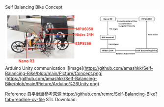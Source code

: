 Self Balancing Bike Concept
![image](https://github.com/amashkk/Self-Balancing-Bike/blob/main/Picture/Concept.png)
Arduino Unity communication
![image](https://github.com/amashkk/Self-Balancing-Bike/blob/main/Picture/Concept.png](https://github.com/amashkk/Self-Balancing-Bike/blob/main/Picture/Arduino%26Unity.png)

Reference
自平衡車參考來源:https://github.com/remrc/Self-Balancing-Bike?tab=readme-ov-file
STL Download:
